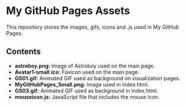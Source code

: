 # My GitHub Pages Assets

This repository stores the images, gifs, icons and .js used in My GitHub Pages.

## Contents

- **astroboy.png:** Image of Astroboy used on the main page.
- **Avatar1-small.ico:** Favicon used on the main page.
- **GS01.gif:** Animated GIF used as background on visualization pages.
- **MyGitHubPages_Small.png:** Image used in index.html.
- **GS03.gif:** Animated GIF used as background in index.html.
- **mouseicon.js:** JavaScript file that includes the mouse icon.
